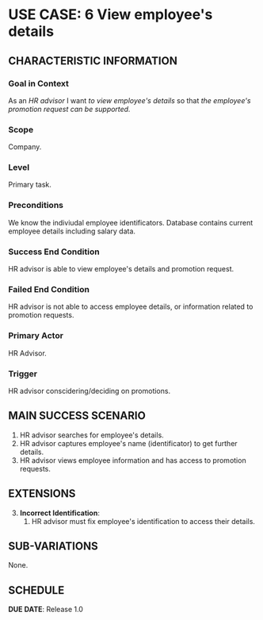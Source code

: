 # USE CASE: 6 View employee's details

## CHARACTERISTIC INFORMATION

### Goal in Context

As an *HR advisor* I want *to view employee's details* so that *the employee's promotion request can be supported.*

### Scope

Company.

### Level

Primary task.

### Preconditions

We know the indiviudal employee identificators.  Database contains current employee details including salary data.

### Success End Condition

HR advisor is able to view employee's details and promotion request.

### Failed End Condition

HR advisor is not able to access employee details, or information related to promotion requests.

### Primary Actor

HR Advisor.

### Trigger

HR advisor conscidering/deciding on promotions.

## MAIN SUCCESS SCENARIO

1. HR advisor searches for employee's details.
2. HR advisor captures employee's name (identificator) to get further details.
3. HR advisor views employee information and has access to promotion requests.


## EXTENSIONS

3. **Incorrect Identification**:
    1. HR advisor must fix employee's identification to access their details.

## SUB-VARIATIONS

None.

## SCHEDULE

**DUE DATE**: Release 1.0